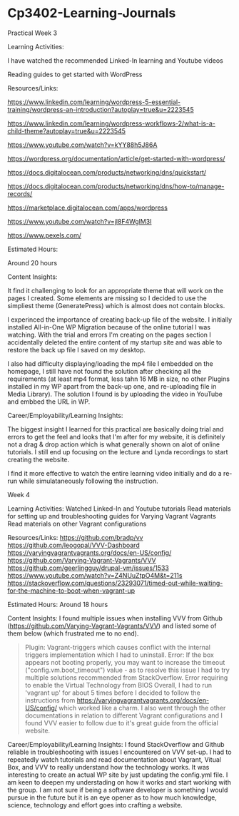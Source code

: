 # Cp3402-Learning-Journals

Practical Week 3

Learning Activities:

I have watched the recommended Linked-In learning and Youtube videos

Reading guides to get started with WordPress



Resources/Links:

https://www.linkedin.com/learning/wordpress-5-essential-training/wordpress-an-introduction?autoplay=true&u=2223545

https://www.linkedin.com/learning/wordpress-workflows-2/what-is-a-child-theme?autoplay=true&u=2223545

https://www.youtube.com/watch?v=kYY88h5J86A

https://wordpress.org/documentation/article/get-started-with-wordpress/

https://docs.digitalocean.com/products/networking/dns/quickstart/

https://docs.digitalocean.com/products/networking/dns/how-to/manage-records/

https://marketplace.digitalocean.com/apps/wordpress

https://www.youtube.com/watch?v=jl8F4WglM3I

https://www.pexels.com/



Estimated Hours:

Around 20 hours



Content Insights:

It find it challenging to look for an appropriate theme that will work on the pages I created. Some elements are missing so I decided to use the simpliest theme (GeneratePress) which is almost does not contain blocks.

I experinced the importance of creating back-up file of the website. I initially installed All-in-One WP Migration because of the online tutorial I was watching. With the trial and errors I'm creating on the pages section I accidentally deleted the entire content of my startup site and was able to restore the back up file I saved on my desktop.

I also had difficulty displaying/loading the mp4 file I embedded on the homepage, I still have not found the solution after checking all the requirements (at least mp4 format, less tahn 16 MB in size, no other Plugins installed in my WP apart from the back-up one, and re-uploading file in Media Library). The solution I found is by uploading the video in YouTube and embbed the URL in WP.



Career/Employability/Learning Insights:

The biggest insight I learned for this practical are basically doing trial and errors to get the feel and looks that I'm after for my website, it is definitely not a drag & drop action which is what generally shown on alot of online tutorials. I still end up focusing on the lecture and Lynda recordings to start creating the website. 

I find it more effective to watch the entire learning video initially and do a re-run while simulataneously following the instruction. 



Week 4

Learning Activities:
Watched Linked-In and Youtube tutorials
Read materials for setting up and troubleshooting guides for Varying Vagrant Vagrants
Read materials on other Vagrant configurations

Resources/Links:
https://github.com/bradp/vv
https://github.com/leogopal/VVV-Dashboard
https://varyingvagrantvagrants.org/docs/en-US/config/
https://github.com/Varying-Vagrant-Vagrants/VVV
https://github.com/geerlingguy/drupal-vm/issues/1533
https://www.youtube.com/watch?v=Z4NUuZtpO4M&t=211s
https://stackoverflow.com/questions/23293071/timed-out-while-waiting-for-the-machine-to-boot-when-vagrant-up

Estimated Hours:
Around 18 hours

Content Insights:
I found multiple issues when installing VVV from Github (https://github.com/Varying-Vagrant-Vagrants/VVV) and listed some of them below (which frustrated me to no end).
> Plugin: Vagrant-triggers which causes conflict with the internal triggers implementation which I had to uninstall.
> Error: If the box appears not booting properly, you may want to increase the timeout ("config.vm.boot_timeout") value - as to resolve this issue I had to try multiple solutions recommended from StackOverflow.
> Error requiring to enable the Virtual Technology from BIOS
Overall, I had to run 'vagrant up' for about 5 times before I decided to follow the instructions from https://varyingvagrantvagrants.org/docs/en-US/config/ which worked like a charm.
I also went through the other documentations in relation to different Vagrant configurations and I found VVV easier to follow due to it's great guide from the official website.

Career/Employability/Learning Insights:
I found StackOverflow and Github reliable in troubleshooting with issues I encountered on VVV set-up. I had to repeatedly watch tutorials and read documentation about Vagrant, Vitual Box, and VVV to really understand how the technology works. 
It was interesting to create an actual WP site by just updating the config.yml file. I am keen to deepen my understading on how it works and start working with the group. 
I am not sure if being a software developer is something I would pursue in the future but it is an eye opener as to how much knowledge, science, technology and effort goes into crafting a website.
